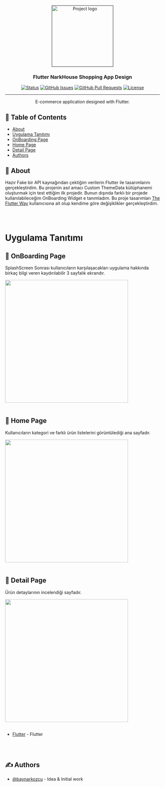 <p align="center">
  <a href="" rel="noopener">
 <img width=200px height=200px src="https://gamearchive-nodejs.herokuapp.com/images/logo.svg" alt="Project logo"></a>
</p>

<h3 align="center"><b>Flutter NarkHouse Shopping App Design</b></h3>

<div align="center">

[![Status](https://img.shields.io/badge/status-active-success.svg)]()
[![GitHub Issues](https://img.shields.io/github/issues/baynarkozcu/flutter_shop_app_design)](https://github.com/kylelobo/The-Documentation-Compendium/issues)
[![GitHub Pull Requests](https://img.shields.io/github/issues-pr/baynarkozcu/flutter_shop_app_design)](https://img.shields.io/github/license/baynarkozcu/flutter_shop_app_design)
[![License](https://img.shields.io/badge/license-MIT-blue.svg)](/LICENSE)

</div>

---

<p align="center"> E-commerce application designed with Flutter.
    <br> 
</p>

## 📝 Table of Contents

- [About](#about)
- [Uygulama Tanıtımı](#app_intro)
- [OnBoarding Page](#onboarding_page)
- [Home Page](#home_page)
- [Detail Page](#detail_page)
- [Authors](#authors)

## 🧐 About <a name = "about"></a>

Hazır Fake bir API kaynağından çektiğim verilerin Flutter ile tasarımlarını gerçekleştirdim. Bu projenin asıl amacı Custom ThemeData kütüphanemi oluşturmak için test ettiğim ilk projedir. Bunun dışında farklı bir projede kullanılabileceğim OnBoarding Widget e tanımladım. Bu proje tasarımları <a href="https://www.youtube.com/c/TheFlutterWay">The Flutter Way</a> kullanıcısına ait olup kendime göre değişiklikler gerçekleştirdim.

<br>
<br>

# Uygulama Tanıtımı <a name = "app_intro"></a>

## 🏁 OnBoarding Page <a name = "onboarding_page"></a>

SplashScreen Sonrası kullanıcıların karşılaşacakları uygulama hakkında birkaç bilgi veren kaydırılabilir 3 sayfalık ekrandır.

<img src="https://user-images.githubusercontent.com/61154446/179268594-2dbf74b3-edb5-4392-98a4-9532877ddb0f.gif" width="400">

<br>
<br>

## 🏁 Home Page <a name = "home_page"></a>

Kullanıcıların kategori ve farklı ürün listelerini görüntülediği ana sayfadır.

<img src="https://user-images.githubusercontent.com/61154446/179269851-ad342a76-df1d-448f-b769-8122ed42d212.png" width="400">

<br>
<br>

## 🏁 Detail Page <a name = "detail_page"></a>

Ürün detaylarının incelendiği sayfadır.

<img src="https://user-images.githubusercontent.com/61154446/179270131-16fc8d8a-2302-4f88-a2d0-018bb1e275f9.png" width="400">

<br>
<br>

- [Flutter](https://flutter.dev/) - Flutter


<br>
<br>


## ✍️ Authors <a name = "authors"></a>

- [@baynarkozcu](https://github.com/baynarkozcu) - Idea & Initial work


